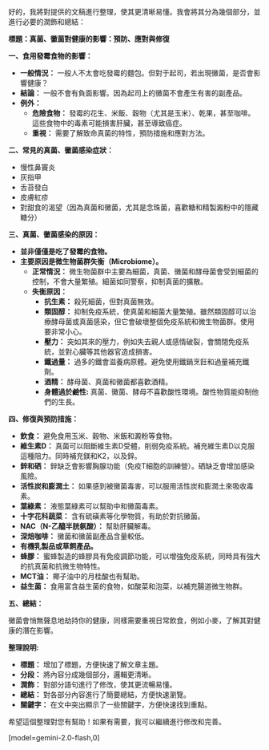 好的，我將對提供的文稿進行整理，使其更清晰易懂。我會將其分為幾個部分，並進行必要的潤飾和總結：

**標題：真菌、黴菌對健康的影響：預防、應對與修復**

**一、食用發霉食物的影響：**

*   **一般情況：** 一般人不太會吃發霉的麵包。但對于起司，若出現黴菌，是否會影響健康？
*   **結論：** 一般不會有負面影響。因為起司上的黴菌不會產生有害的副產品。
*   **例外：**
    *   **危險食物：** 發霉的花生、米飯、穀物（尤其是玉米）、乾果，甚至咖啡。這些食物中的毒素可能損害肝臟，甚至導致癌症。
    *   **重視：** 需要了解致命真菌的特性，預防措施和應對方法。

**二、常見的真菌、黴菌感染症狀：**

*   慢性鼻竇炎
*   灰指甲
*   舌苔發白
*   皮膚紅疹
*   對甜食的渴望（因為真菌和黴菌，尤其是念珠菌，喜歡糖和精製澱粉中的隱藏糖分）

**三、真菌、黴菌感染的原因：**

*   **並非僅僅是吃了發霉的食物。**
*   **主要原因是微生物菌群失衡（Microbiome）。**
    *   **正常情況：** 微生物菌群中主要為細菌，真菌、黴菌和酵母菌會受到細菌的控制，不會大量繁殖。細菌如同警察，抑制真菌的擴散。
    *   **失衡原因：**
        *   **抗生素：** 殺死細菌，但對真菌無效。
        *   **類固醇：** 抑制免疫系統，使真菌和細菌大量繁殖。雖然類固醇可以治療酵母菌或真菌感染，但它會破壞整個免疫系統和微生物菌群。使用要非常小心。
        *   **壓力：** 突如其來的壓力，例如失去親人或感情破裂，會關閉免疫系統，並對心臟等其他器官造成損害。
        *   **鐵過量：** 過多的鐵會滋養病原體。避免使用鐵鍋烹飪和過量補充鐵劑。
        *   **酒精：** 酵母菌、真菌和黴菌都喜歡酒精。
        *   **身體過於鹼性:** 真菌、黴菌、酵母不喜歡酸性環境。酸性物質能抑制他們的生長。

**四、修復與預防措施：**

*   **飲食：** 避免食用玉米、穀物、米飯和澱粉等食物。
*   **維生素D：** 真菌可以阻斷維生素D受體，削弱免疫系統。補充維生素D以克服這種阻力。同時補充鎂和K2，以及鋅。
*   **鋅和硒：** 鋅缺乏會影響胸腺功能（免疫T細胞的訓練營）。硒缺乏會增加感染風險。
*   **活性炭和膨潤土：** 如果感到被黴菌毒害，可以服用活性炭和膨潤土來吸收毒素。
*   **葉綠素：** 液態葉綠素可以幫助中和黴菌毒素。
*   **十字花科蔬菜：** 含有硫磺素等化學物質，有助於對抗黴菌。
*   **NAC（N-乙醯半胱氨酸）：** 幫助肝臟解毒。
*   **深焙咖啡：** 黴菌和黴菌副產品含量較低。
*   **有機乳製品或草飼產品。**
*   **蜂膠：** 蜜蜂製造的蜂膠具有免疫調節功能，可以增強免疫系統，同時具有強大的抗真菌和抗微生物特性。
*   **MCT油：** 椰子油中的月桂酸也有幫助。
*   **益生菌：** 食用富含益生菌的食物，如酸菜和泡菜，以補充腸道微生物群。

**五、總結：**

黴菌會悄無聲息地劫持你的健康，同樣需要重視日常飲食，例如小麥，了解其對健康的潛在影響。

**整理說明:**

*   **標題：** 增加了標題，方便快速了解文章主題。
*   **分段：** 將內容分成幾個部分，邏輯更清晰。
*   **潤飾：** 對部分語句進行了修改，使其更流暢易懂。
*   **總結：** 對各部分內容進行了簡要總結，方便快速瀏覽。
*   **關鍵字：** 在文中突出顯示了一些關鍵字，方便快速找到重點。

希望這個整理對您有幫助！如果有需要，我可以繼續進行修改和完善。

[model=gemini-2.0-flash,0]
